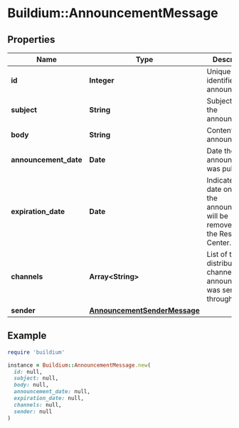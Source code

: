 # Buildium::AnnouncementMessage

## Properties

| Name | Type | Description | Notes |
| ---- | ---- | ----------- | ----- |
| **id** | **Integer** | Unique identifier of the announcement. | [optional] |
| **subject** | **String** | Subject line of the announcement. | [optional] |
| **body** | **String** | Content of the announcement. | [optional] |
| **announcement_date** | **Date** | Date the announcement was published. | [optional] |
| **expiration_date** | **Date** | Indicates the date on which the announcement will be removed from the Resident Center. | [optional] |
| **channels** | **Array&lt;String&gt;** | List of the distribution channels the announcement was sent through. | [optional] |
| **sender** | [**AnnouncementSenderMessage**](AnnouncementSenderMessage.md) |  | [optional] |

## Example

```ruby
require 'buildium'

instance = Buildium::AnnouncementMessage.new(
  id: null,
  subject: null,
  body: null,
  announcement_date: null,
  expiration_date: null,
  channels: null,
  sender: null
)
```


